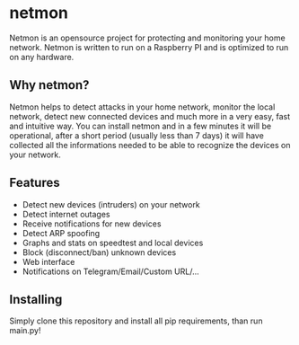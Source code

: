 # netmon

Netmon is an opensource project for protecting and monitoring your home network.
Netmon is written to run on a Raspberry PI and is optimized to run on any hardware.

## Why netmon?

Netmon helps to detect attacks in your home network, monitor the local network, detect new connected devices and much more in a very easy, fast and intuitive way.
You can install netmon and in a few minutes it will be operational, after a short period (usually less than 7 days) it will have collected all the informations needed to be able to recognize the devices on your network.

## Features

* Detect new devices (intruders) on your network
* Detect internet outages
* Receive notifications for new devices
* Detect ARP spoofing
* Graphs and stats on speedtest and local devices
* Block (disconnect/ban) unknown devices
* Web interface
* Notifications on Telegram/Email/Custom URL/...

## Installing

Simply clone this repository and install all pip requirements, than run main.py!

